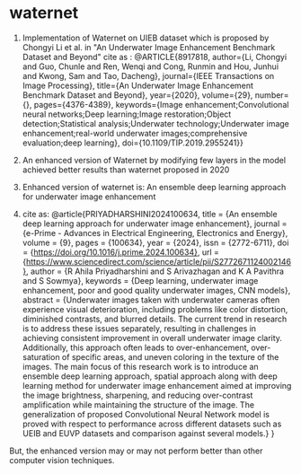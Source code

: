 # waternet
1. Implementation of Waternet on UIEB dataset which is proposed by Chongyi Li et al. in "An Underwater Image Enhancement Benchmark Dataset and Beyond"
cite as : 
@ARTICLE{8917818,
  author={Li, Chongyi and Guo, Chunle and Ren, Wenqi and Cong, Runmin and Hou, Junhui and Kwong, Sam and Tao, Dacheng},
  journal={IEEE Transactions on Image Processing}, 
  title={An Underwater Image Enhancement Benchmark Dataset and Beyond}, 
  year={2020},
  volume={29},
  number={},
  pages={4376-4389},
  keywords={Image enhancement;Convolutional neural networks;Deep learning;Image restoration;Object detection;Statistical analysis;Underwater technology;Underwater image enhancement;real-world underwater images;comprehensive evaluation;deep learning},
  doi={10.1109/TIP.2019.2955241}}

2. An enhanced version of Waternet by modifying few layers in the model achieved better results than waternet proposed in 2020
3. Enhanced version of waternet is: An ensemble deep learning approach for underwater image enhancement
4. cite as:
@article{PRIYADHARSHINI2024100634,
title = {An ensemble deep learning approach for underwater image enhancement},
journal = {e-Prime - Advances in Electrical Engineering, Electronics and Energy},
volume = {9},
pages = {100634},
year = {2024},
issn = {2772-6711},
doi = {https://doi.org/10.1016/j.prime.2024.100634},
url = {https://www.sciencedirect.com/science/article/pii/S2772671124002146},
author = {R Ahila Priyadharshini and S Arivazhagan and K A Pavithra and S Sowmya},
keywords = {Deep learning, underwater image enhancement, poor and good quality underwater images, CNN models},
abstract = {Underwater images taken with underwater cameras often experience visual deterioration, including problems like color distortion, diminished contrasts, and blurred details. The current trend in research is to address these issues separately, resulting in challenges in achieving consistent improvement in overall underwater image clarity. Additionally, this approach often leads to over-enhancement, over-saturation of specific areas, and uneven coloring in the texture of the images. The main focus of this research work is to introduce an ensemble deep learning approach, spatial approach along with deep learning method for underwater image enhancement aimed at improving the image brightness, sharpening, and reducing over-contrast amplification while maintaining the structure of the image. The generalization of proposed Convolutional Neural Network model is proved with respect to performance across different datasets such as UEIB and EUVP datasets and comparison against several models.}
}

But, the enhanced version may or may not perform better than other computer vision techniques.
